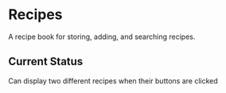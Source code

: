 # Recipes
A recipe book for storing, adding, and searching recipes.
## Current Status
Can display two different recipes when their buttons are clicked
